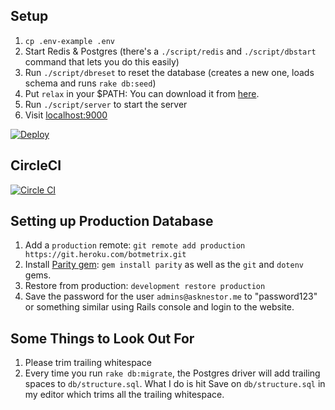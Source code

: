 ## Setup

1. `cp .env-example .env`
2. Start Redis & Postgres (there's a `./script/redis` and
   `./script/dbstart` command that lets you do this easily)
3. Run `./script/dbreset` to reset the database (creates a new one,
   loads schema and runs `rake db:seed`)
4. Put `relax` in your $PATH: You can download it from
   [here](https://dl.equinox.io/zerobotlabs/relax/beta).
5. Run `./script/server` to start the server
6. Visit [localhost:9000](http://localhost:9000)

[![Deploy](https://www.herokucdn.com/deploy/button.svg)](https://heroku.com/deploy?template=https://github.com/botmetrics/botmetrics)

## CircleCI

[![Circle CI](https://circleci.com/gh/zerobotlabs/bot_metrics.svg?style=svg&circle-token=363a196aec860f76e2ab58360a13f0621d043b9e)](https://circleci.com/gh/zerobotlabs/bot_metrics)

## Setting up Production Database

1. Add a `production` remote: `git remote add production https://git.heroku.com/botmetrix.git`
2. Install [Parity gem](https://github.com/thoughtbot/parity): `gem install parity` as well as the `git` and `dotenv` gems.
3. Restore from production: `development restore production`
4. Save the password for the user `admins@asknestor.me` to "password123"
   or something similar using Rails console and login to the website.

## Some Things to Look Out For

1. Please trim trailing whitespace
2. Every time you run `rake db:migrate`, the Postgres driver will add
   trailing spaces to `db/structure.sql`. What I do is hit Save on
`db/structure.sql` in my editor which trims all the trailing whitespace.
